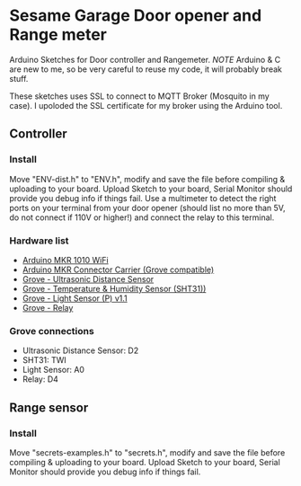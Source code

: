 # Sesame Garage Door opener and Range meter

Arduino Sketches for Door controller and Rangemeter.
*NOTE* Arduino & C are new to me, so be very careful to reuse my code, it will probably break stuff.

These sketches uses SSL to connect to MQTT Broker (Mosquito in my case). I upoloded the SSL certificate for my broker using the Arduino tool.

## Controller

### Install
Move "ENV-dist.h" to "ENV.h", modify and save the file before compiling & uploading to your board. Upload Sketch to your board, Serial Monitor should provide you debug info if things fail. Use a multimeter to detect the right ports on your terminal from your door opener (should list no more than 5V, do not connect if 110V or higher!) and connect the relay to this terminal. 

### Hardware list
- [Arduino MKR 1010 WiFi](https://store.arduino.cc/arduino-mkr-wifi-1010)
- [Arduino MKR Connector Carrier (Grove compatible)](https://store.arduino.cc/arduino-mkr-connector-carrier)
- [Grove - Ultrasonic Distance Sensor ](https://www.seeedstudio.com/Grove-Ultrasonic-Distance-Sensor.html)
- [Grove - Temperature & Humidity Sensor (SHT31))](https://www.seeedstudio.com/Grove-Temperature-Humidity-Sensor-SHT31.html)
- [Grove - Light Sensor (P) v1.1](https://www.seeedstudio.com/Grove-Light-Sensor-P-v1-1.html)
- [Grove - Relay](https://www.seeedstudio.com/Grove-Relay.html)

### Grove connections
- Ultrasonic Distance Sensor: D2
- SHT31: TWI
- Light Sensor: A0
- Relay: D4

## Range sensor

### Install
Move "secrets-examples.h" to "secrets.h", modify and save the file before compiling & uploading to your board. Upload Sketch to your board, Serial Monitor should provide you debug info if things fail. 
